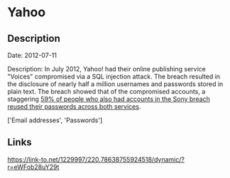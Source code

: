 # Yahoo

## Description

Date: 2012-07-11

Description:
In July 2012, Yahoo! had their online publishing service &quot;Voices&quot; compromised via a SQL injection attack. The breach resulted in the disclosure of nearly half a million usernames and passwords stored in plain text. The breach showed that of the compromised accounts, a staggering <a href="http://www.troyhunt.com/2012/07/what-do-sony-and-yahoo-have-in-common.html" target="_blank" rel="noopener">59% of people who also had accounts in the Sony breach reused their passwords across both services</a>.


['Email addresses', 'Passwords']

## Links

https://link-to.net/1229997/220.78638755924518/dynamic/?r=eWFob28uY29t